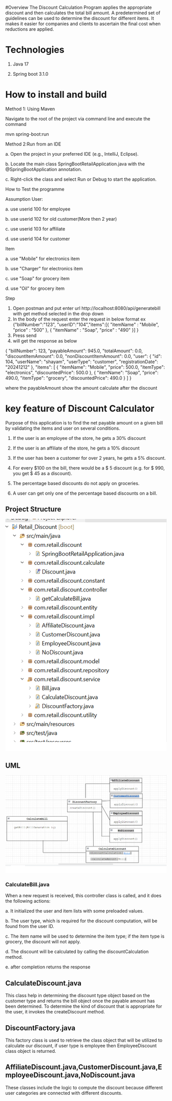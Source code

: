 #Overview
The Discount Calculation Program applies the appropriate discount and then calculates the total bill amount. 
A predetermined set of guidelines can be used to determine the discount for different items. It makes it easier for companies and clients to ascertain the final cost when reductions are applied.

# Technologies

1) Java 17

2) Spring boot 3.1.0

# How to install and build

Method 1: Using Maven

Navigate to the root of the project via command line and execute the command

mvn spring-boot:run

Method 2:Run from an IDE

a. Open the project in your preferred IDE (e.g., IntelliJ, Eclipse).

b. Locate the main class SpringBootRetailApplication.java with the @SpringBootApplication annotation.

c. Right-click the class and select Run or Debug to start the application.

How to Test the programme 

Assumption 
User:

a. use userid 100 for employee

b. use userid 102 for old customer(More then 2 year)

c. use userid 103 for affiliate

d. use userid 104 for customer

Item

a. use "Mobile" for electronics item

b. use "Charger" for electronics item

c. use "Soap" for grocery item

d. use "Oil" for grocery item

Step

1. Open postman and put enter url http://localhost:8080/api/generatebill with get method selected in the drop down
2. In the body of the request enter the request in below format
ex
{"billNumber":"123", "userID":"104","items":[{
        "itemName" : "Mobile",
		"price"	: "500"
    },
    {
        "itemName" : "Soap",
		"price"	: "490"
    }]
    }
3. Press send
4. will get the response as below

{
    "billNumber": 123,
    "payableAmount": 945.0,
    "totalAmount": 0.0,
    "discountItemAmount": 0.0,
    "nonDiscountItemAmount": 0.0,
    "user": {
        "id": 104,
        "userName": "shayam",
        "userType": "customer",
        "registrationDate": "20241212"
    },
    "items": [
        {
            "itemName": "Mobile",
            "price": 500.0,
            "itemType": "electronics",
            "discountedPrice": 500.0
        },
        {
            "itemName": "Soap",
            "price": 490.0,
            "itemType": "grocery",
            "discountedPrice": 490.0
        }
    ]
}

where the payableAmount show the amount calculate after the discount


# key feature of Discount Calculator

Purpose of this application is to find the net payable amount on a given bill by validating the items and user on several conditions.


1) If the user is an employee of the store, he gets a 30% discount 

2) If the user is an affiliate of the store, he gets a 10% discount 

3) If the user has been a customer for over 2 years, he gets a 5% discount. 

4) For every $100 on the bill, there would be a $ 5 discount (e.g. for $ 990, you get $ 45 as a discount). 

5) The percentage based discounts do not apply on groceries. 

6) A user can get only one of the percentage based discounts on a bill. 

## Project Structure

![alt text](./Structure.png)

## UML

![alt text](./uml.png)

### CalculateBill.java

When a new request is received, this controller class is called, and it does the following actions: 

a. It initialized  the user and item lists with some preloaded values.

b. The user type, which is required for the discount computation, will be found from the user ID.

c. The item name will be used to determine the item type; if the item type is grocery, the discount will not apply. 

d. The discount will be calculated by calling the discountCalculation method.

e. after completion returns the response

## CalculateDiscount.java
This class help in determining the discount type object based on the customer type and returns the bill object once the payable amount  has been determined.
To determine the kind of discount that is appropriate for the user, it invokes the createDiscount method.

## DiscountFactory.java
This factory class is used to retrieve the class object that will be utilized to calculate our discount, if user type is employee then EmployeeDiscount class object is returned.

## AffiliateDiscount.java,CustomerDiscount.java,EmployeeDiscount.java,NoDiscount.java
These classes include the logic to compute the discount because different user categories are connected with different discounts. 

